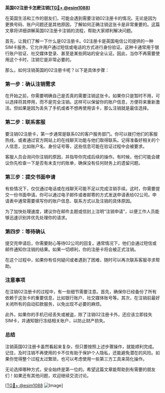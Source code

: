 **英国02注册卡怎麽注销[[TG💪+ @esim1088](https://t.me/s/esim1088)]**

在英国生活和工作的朋友们，可能会遇到需要注销02注册卡的情况。无论是因为更换号码、账户问题还是其他原因，了解如何正确注销这张卡是非常重要的。这篇文章将详细讲解英国02注册卡注销的流程，帮助大家顺利解决问题。

首先，让我们了解一下什么是02注册卡。02注册卡是英国电信公司提供的一种SIM卡服务，它允许用户通过短信或电话的方式进行身份验证。这种卡通常用于银行账户验证、社交媒体登录、甚至是某些网站的安全认证。因此，当你不再需要使用这个卡时，注销它是非常必要的。

那么，如何注销英国的02注册卡呢？以下是具体步骤：

### 第一步：确认注销需求

在开始之前，你需要明确自己是否真的需要注销这张卡。如果你只是暂时不用，可以选择将其停用，而不是完全注销。这样可以保留你的账户信息，方便将来重新激活。但如果是因为丢失了手机或者不想再使用该卡，那么注销就是最佳选择。

### 第二步：联系客服

要注销02注册卡，第一步通常是联系02的客户服务部门。你可以拨打他们的客服热线，或者通过官方网站上的在线聊天功能与他们取得联系。记得准备好相关的个人信息，比如账户名、身份证号等，这些信息可能在验证过程中会被要求。

客服人员会询问你注销的原因，并指导你完成后续的操作。有时候，他们可能会建议你先检查一下是否有未支付的账单，确保没有任何财务上的遗留问题。

### 第三步：提交书面申请

有些情况下，仅仅通过电话或在线聊天可能不足以完成注销手续。这时，你需要提交一份书面申请。你可以通过电子邮件或者邮寄的方式发送申请表给02公司。申请表中通常需要填写你的账户信息、联系方式以及注销的具体原因。

为了加快处理速度，建议你在邮件主题或信封上注明“注销申请”，以便工作人员能够迅速识别并优先处理你的请求。

### 第四步：等待确认

提交完申请后，你需要耐心等待02公司的回复。通常情况下，他们会通过短信或邮件通知你注销的结果。如果一切顺利，你的注册卡将会被正式注销。

在这个过程中，如果你有任何疑问或者遇到了困难，随时可以再次联系客服寻求帮助。

### 注意事项

在注销02注册卡的过程中，有一些细节需要注意。首先，确保你已经备份了所有依赖于这张卡的重要信息，比如银行账户、社交媒体账号等。其次，在注销前最好关闭所有的自动扣款服务，以免出现不必要的麻烦。

此外，如果你的手机已经丢失或被盗，除了注销02注册卡外，还应该立即挂失SIM卡，并通知银行冻结相关账户，以防止财产损失。

### 总结

注销英国02注册卡虽然看起来复杂，但只要按照上述步骤操作，就能顺利完成。记住，及时注销不再使用的卡不仅有助于保护个人隐私，还能避免潜在的风险。如果你觉得整个过程太过繁琐，也可以考虑使用一些第三方工具来简化操作。

无论选择哪种方式，安全始终是第一位的。希望这篇文章能帮助到有需要的朋友们！如果还有其他问题，欢迎继续交流讨论。

[[TG💪+ @esim1088](https://t.me/s/esim1088) ![Image](https://i.postimg.cc/4NQfJmqS/Snipaste-2025-05-13-00-14-12.png)]